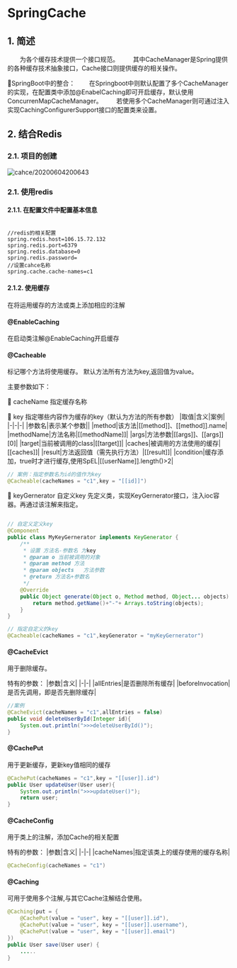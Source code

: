 # SpringCache

## 1. 简述

&emsp;&emsp;为各个缓存技术提供一个接口规范。
&emsp;&emsp;其中CacheManager是Spring提供的各种缓存技术抽象接口，Cache接口则提供缓存的相关操作。

🔹SpringBoot中的整合：
&emsp;&emsp;在Springboot中则默认配置了多个CacheManager的实现，在配置类中添加@EnabelCaching即可开启缓存，默认使用ConcurrenMapCacheManager。
&emsp;&emsp;若使用多个CacheManager则可通过注入实现CachingConfigurerSupport接口的配置类来设置。

## 2. 结合Redis

### 2.1. 项目的创建

![cahce/20200604200643](https://jianxi-md-pics.oss-cn-beijing.aliyuncs.com/note-md-imgs/cahce/20200604200643.png?x-oss-process=image/resize,p_100/sharpen,50)

### 2.1. 使用redis

#### 2.1.1. 在配置文件中配置基本信息

```properties

//redis的相关配置
spring.redis.host=106.15.72.132
spring.redis.port=6379
spring.redis.database=0
spring.redis.password=
//设置cahce名称
spring.cache.cache-names=c1

```

#### 2.1.2. 使用缓存

在将运用缓存的方法或类上添加相应的注解

#### @EnableCaching

在启动类注解@EnableCaching开启缓存

#### @Cacheable

标记哪个方法将使用缓存。
默认方法所有方法为key,返回值为value。

主要参数如下：

🔹 cacheName
指定缓存名称

🔹 key
指定哪些内容作为缓存的key（默认为方法的所有参数）
|取值|含义|案例|
|-|-|-|
|参数名|表示某个参数||
|method|该方法|[[method]]、[[method]].name|
|methodName|方法名称|[[methodName]]|
|args|方法参数|[[args]]、[[args]][0]|
|target|当前被调用的class|[[target]]|
|caches|被调用的方法使用的缓存|[[caches]]|
|result|方法返回值（需先执行方法）|[[result]]|
|condition|缓存添加，true时才进行缓存,使用SpEL|[[userName]].length()>2|

```java
// 案例：指定参数名为id的值作为key
@Cacheable(cacheNames = "c1",key = "[[id]]")
```

🔹 keyGernerator
自定义key
先定义类，实现KeyGernerator接口，注入ioc容器。再通过该注解来指定。

```java

// 自定义定义key
@Component
public class MyKeyGernerator implements KeyGenerator {
    /**
     * 设置 方法名-参数名 为key
     * @param o 当前被调用的对象
     * @param method 方法
     * @param objects   方法参数
     * @return 方法名+参数名
     */
    @Override
    public Object generate(Object o, Method method, Object... objects) {
        return method.getName()+"-"+ Arrays.toString(objects);
    }
}

```

```java
// 指定自定义的key
@Cacheable(cacheNames = "c1",keyGenerator = "myKeyGernerator")
```

#### @CacheEvict

用于删除缓存。

特有的参数：
|参数|含义|
|-|-|
|allEntries|是否删除所有缓存|
|beforeInvocation|是否先调用，即是否先删除缓存|

```java
//案例
@CacheEvict(cacheNames = "c1",allEntries = false)
public void deleteUserById(Integer id){
    System.out.println(">>>deleteUserById()");
}
```

#### @CachePut

用于更新缓存，更新key值相同的缓存

```java
@CachePut(cacheNames = "c1",key = "[[user]].id")
public User updateUser(User user){
    System.out.println(">>>updateUser()");
    return user;
}
```

#### @CacheConfig

用于类上的注解，添加Cache的相关配置

特有的参数：
|参数|含义|
|-|-|
|cacheNames|指定该类上的缓存使用的缓存名称|

```java
@CacheConfig(cacheNames = "c1")
```

#### @Caching

可用于使用多个注解,与其它Cache注解结合使用。

```java
@Caching(put = {
    @CachePut(value = "user", key = "[[user]].id"),
    @CachePut(value = "user", key = "[[user]].username"),
    @CachePut(value = "user", key = "[[user]].email")
})
public User save(User user) {
    .....
}
```
